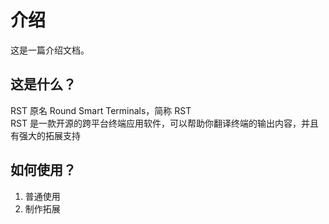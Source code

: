 # 介绍

这是一篇介绍文档。
## 这是什么？
RST 原名 Round Smart Terminals，简称 RST  
RST 是一款开源的跨平台终端应用软件，可以帮助你翻译终端的输出内容，并且有强大的拓展支持  

## 如何使用？
1. 普通使用
2. 制作拓展
